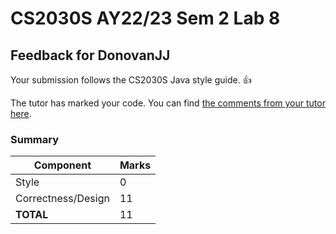# CS2030S AY22/23 Sem 2 Lab 8
## Feedback for DonovanJJ
Your submission follows the CS2030S Java style guide. :+1:

The tutor has marked your code. You can find [the comments from your tutor here](https://www.github.com/nus-cs2030s-2223-s2/lab8-DonovanJJ/commit/3da577707ce6f774e52f1fbfeeacc7dd44357f42).
### Summary

| Component | Marks |
|-----------|-------|
| Style | 0 |
| Correctness/Design | 11 |
| **TOTAL** | 11 |
